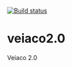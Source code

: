 [![Build status](https://ci.appveyor.com/api/projects/status/f0q7g6j13rffte88?svg=true)](https://ci.appveyor.com/project/frutuozo29/veiaco2-0)

# veiaco2.0

Veiaco 2.0
